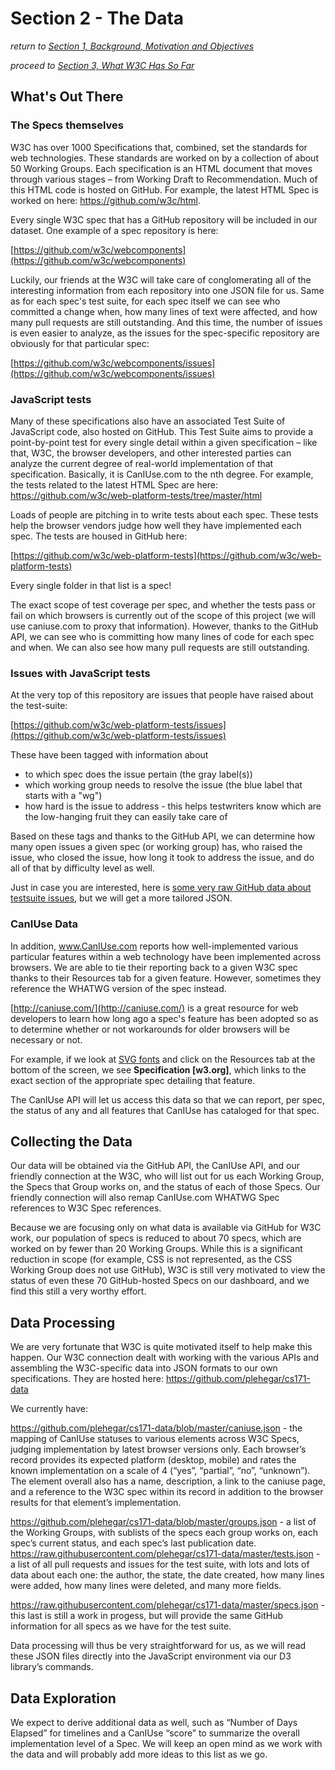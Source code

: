 # Section 2 - The Data

*return to [Section 1, Background, Motivation and Objectives](background.md)*

*proceed to [Section 3, What W3C Has So Far](existing.md)*

## What's Out There

### The Specs themselves

W3C has over 1000 Specifications that, combined, set the standards for web technologies.  These standards are worked on by a collection of about 50 Working Groups.  Each specification is an HTML document that moves through various stages – from Working Draft to Recommendation.  Much of this HTML code is hosted on GitHub.  For example, the latest HTML Spec is worked on here:  https://github.com/w3c/html.

Every single W3C spec that has a GitHub repository will be included in our dataset.  One example of a spec repository is here:

[https://github.com/w3c/webcomponents](https://github.com/w3c/webcomponents)

Luckily, our friends at the W3C will take care of conglomerating all of the interesting information from each repository into one JSON file for us.  Same as for each spec's test suite, for each spec itself we can see who committed a change when, how many lines of text were affected, and how many pull requests are still outstanding.  And this time, the number of issues is even easier to analyze, as the issues for the spec-specific repository are obviously for that particular spec:

[https://github.com/w3c/webcomponents/issues](https://github.com/w3c/webcomponents/issues)


### JavaScript tests

Many of these specifications also have an associated Test Suite of JavaScript code, also hosted on GitHub.  This Test Suite aims to provide a point-by-point test for every single detail within a given specification – like that, W3C, the browser developers, and other interested parties can analyze the current degree of real-world implementation of that specification.  Basically, it is CanIUse.com to the nth degree.  For example, the tests related to the latest HTML Spec are here:  https://github.com/w3c/web-platform-tests/tree/master/html

Loads of people are pitching in to write tests about each spec.  These tests help the browser vendors judge how well they have implemented each spec.  The tests are housed in GitHub here:

[https://github.com/w3c/web-platform-tests](https://github.com/w3c/web-platform-tests)

Every single folder in that list is a spec!

The exact scope of test coverage per spec, and whether the tests pass or fail on which browsers is currently out of the scope of this project (we will use caniuse.com to proxy that information).  However, thanks to the GitHub API, we can see who is committing how many lines of code for each spec and when.  We can also see how many pull requests are still outstanding.

### Issues with JavaScript tests

At the very top of this repository are issues that people have raised about the test-suite:

[https://github.com/w3c/web-platform-tests/issues](https://github.com/w3c/web-platform-tests/issues)

These have been tagged with information about
- to which spec does the issue pertain (the gray label(s))
- which working group needs to resolve the issue (the blue label that starts with a "wg")
- how hard is the issue to address - this helps testwriters know which are the low-hanging fruit they can easily take care of

Based on these tags and thanks to the GitHub API, we can determine how many open issues a given spec (or working group) has, who raised the issue, who closed the issue, how long it took to address the issue, and do all of that by difficulty level as well.

Just in case you are interested, here is [some very raw GitHub data about testsuite issues](sample_data/wpt-issues.json), but we will get a more tailored JSON.


### CanIUse Data

In addition, www.CanIUse.com reports how well-implemented various particular features within a web technology have been implemented across browsers.  We are able to tie their reporting back to a given W3C spec thanks to their Resources tab for a given feature.  However, sometimes they reference the WHATWG version of the spec instead.

[http://caniuse.com/](http://caniuse.com/) is a great resource for web developers to learn how long ago a spec's feature has been adopted so as to determine whether or not workarounds for older browsers will be necessary or not.

For example, if we look at [SVG fonts](http://caniuse.com/#feat=svg-fonts) and click on the Resources tab at the bottom of the screen, we see **Specification [w3.org]**, which links to the exact section of the appropriate spec detailing that feature.

The CanIUse API will let us access this data so that we can report, per spec, the status of any and all features that CanIUse has cataloged for that spec.


## Collecting the Data

Our data will be obtained via the GitHub API, the CanIUse API, and our friendly connection at the W3C, who will list out for us each Working Group, the Specs that Group works on, and the status of each of those Specs.  Our friendly connection will also remap CanIUse.com WHATWG Spec references to W3C Spec references.

Because we are focusing only on what data is available via GitHub for W3C work, our population of specs is reduced to about 70 specs, which are worked on by fewer than 20 Working Groups.  While this is a significant reduction in scope (for example, CSS is not represented, as the CSS Working Group does not use GitHub), W3C is still very motivated to view the status of even these 70 GitHub-hosted Specs on our dashboard, and we find this still a very worthy effort.

## Data Processing

We are very fortunate that W3C is quite motivated itself to help make this happen.  Our W3C connection dealt with working with the various APIs and assembling the W3C-specific data into JSON formats to our own specifications.  They are hosted here:  https://github.com/plehegar/cs171-data

We currently have:

https://github.com/plehegar/cs171-data/blob/master/caniuse.json - the mapping of CanIUse statuses to various elements across W3C Specs, judging implementation by latest browser versions only.  Each browser’s record provides its expected platform (desktop, mobile) and rates the known implementation on a scale of 4 (“yes”, “partial”, “no”, “unknown”).  The element overall also has a name, description, a link to the caniuse page, and a reference to the W3C spec within its record in addition to the browser results for that element’s implementation.

https://github.com/plehegar/cs171-data/blob/master/groups.json - a list of the Working Groups, with sublists of the specs each group works on, each spec’s current status, and each spec’s last publication date.
https://raw.githubusercontent.com/plehegar/cs171-data/master/tests.json - a list of all pull requests and issues for the test suite, with lots and lots of data about each one:  the author, the state, the date created, how many lines were added, how many lines were deleted, and many more fields.

https://raw.githubusercontent.com/plehegar/cs171-data/master/specs.json - this last is still a work in progess, but will provide the same GitHub information for all specs as we have for the test suite.

Data processing will thus be very straightforward for us, as we will read these JSON files directly into the JavaScript environment via our D3 library’s commands.


## Data Exploration

We expect to derive additional data as well, such as “Number of Days Elapsed” for timelines and a CanIUse “score” to summarize the overall implementation level of a Spec.  We will keep an open mind as we work with the data and will probably add more ideas to this list as we go.
